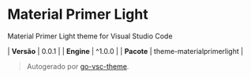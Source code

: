 # Material Primer Light

Material Primer Light theme for Visual Studio Code

| **Versão** | 0.0.1 |
| **Engine** | ^1.0.0 |
| **Pacote** | theme-materialprimerlight |

> Autogerado por [go-vsc-theme](https://github.com/natalbu/go-vsc-theme).
